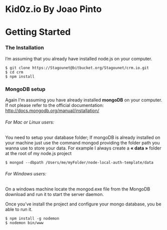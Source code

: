 Kid0z.io By Joao Pinto
===================================

# Getting Started

### The Installation

I’m assuming that you already have installed node.js on your computer.

	$ git clone https://Stagounet@bitbucket.org/Stagounet/crm.io.git
    $ cd crm
    $ npm install

### MongoDB setup

Again I'm assuming you have already installed **mongoDB** on your computer. If not please refer to the official documentation: http://docs.mongodb.org/manual/installation/

###### For Mac or Linux users:
You need to setup your database folder; If mongoDB is already installed on your machine just use the command mongod providing the folder path you wanna use to store your data. For example I always create a **« data »** folder at the root of my node.js project

	$ mongod --dbpath /Users/me/myFolder/node-local-auth-template/data

###### For Windows users:
On a windows machine locate the mongod.exe file from the MongoDB download and run it to start the server daemon.

Once you’ve install the project and configure your mongo database, you be able to run it.

	$ npm install -g nodemon
	$ nodemon bin/www
